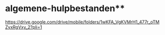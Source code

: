 # algemene-hulpbestanden**

https://drive.google.com/drive/mobile/folders/1wKFA_VgKVMrH1_477r_oTMZyxRgVxy_2?pli=1
